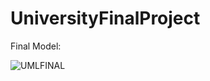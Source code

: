 # UniversityFinalProject

Final Model: 

![UMLFINAL](https://cacoo.com/diagrams/8ZvIlV5uU5TOXdql-55DC2.png)


